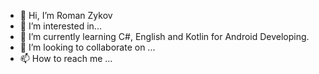- 👋 Hi, I’m Roman Zykov
- 👀 I’m interested in...
- 🌱 I’m currently learning C#, English and Kotlin for Android Developing.
- 💞️ I’m looking to collaborate on ...
- 📫 How to reach me ...

<!---
RomaZykov/RomaZykov is a ✨ special ✨ repository because its `README.md` (this file) appears on your GitHub profile.
You can click the Preview link to take a look at your changes.
--->
